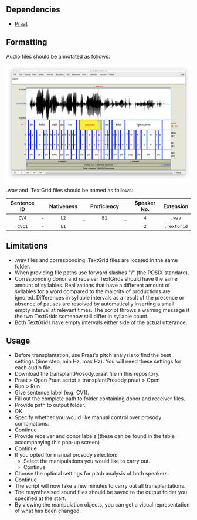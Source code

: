 ## Dependencies
- [Praat](http://www.fon.hum.uva.nl/praat/)

## Formatting
Audio files should be annotated as follows:

![alt text](https://github.com/timjzee/transplant-prosody/blob/master/textgrid_format.png?raw=true "TextGrid format")

.wav and .TextGrid files should be named as follows:

| Sentence ID   |     | Nativeness    |     | Proficiency  |     | Speaker No. | Extension   |
|:-------------:|:---:|:-------------:|:---:|:------------:|:---:|:-----------:|:-----------:|
| `CV4`         | `-` | `L2`          | `_` | `B1`         | `_` | `4`         | `.wav`      |
| `CVC1`        | `-` | `L1`          |     |              | `_` | `2`         | `.TextGrid` |

## Limitations
- .wav files and corresponding .TextGrid files are located in the same folder.
- When providing file paths use forward slashes "/" (the POSIX standard).
- Corresponding donor and receiver TextGrids should have the same amount of syllables. Realizations that have a different amount of syllables for a word compared to the majority of productions are ignored. Differences in syllable intervals as a result of the presence or absence of pauses are resolved by automatically inserting a small empty interval at relevant times. The script throws a warning message if the two TextGrids somehow still differ in syllable count.
- Both TextGrids have empty intervals either side of the actual utterance.

## Usage
- Before transplantation, use Praat's pitch analysis to find the best settings (time step, min Hz, max Hz). You will need these settings for each audio file.
- Download the transplantProsody.praat file in this repository.
- Praat > Open Praat script > transplantProsody.praat > Open
- Run > Run
- Give sentence label (e.g. CV1).
- Fill out the complete path to folder containing donor and receiver files.
- Provide path to output folder.
- OK
- Specify whether you would like manual control over prosody combinations.
- Continue
- Provide receiver and donor labels (these can be found in the table accompanying this pop-up screen)
- Continue
- If you opted for manual prosody selection:
  - Select the manipulations you would like to carry out.
  - Continue
- Choose the optimal settings for pitch analysis of both speakers.
- Continue
- The script will now take a few minutes to carry out all transplantations.
- The resynthesised sound files should be saved to the output folder you specified at the start.
- By viewing the manipulation objects, you can get a visual representation of what has been changed.
